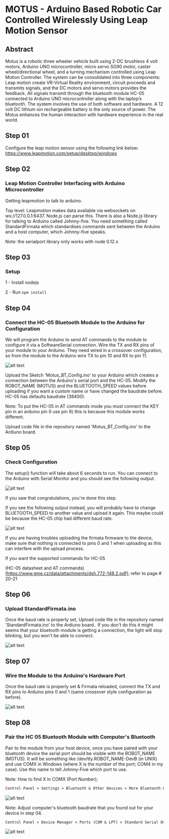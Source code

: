 # MOTUS - Arduino Based Robotic Car Controlled Wirelessly Using Leap Motion Sensor

## Abstract

Motus is a robotic three wheeler vehicle built using 2-DC brushless 4 volt motors, Arduino UNO microcontroller, micro servo SG90 motor, caster wheel/directional wheel, and a turning mechanism controlled using Leap Motion Controller. The system can be consolidated into three components: Leap motion create VR-Virtual Reality environment, circuit proceeds and transmits signals, and the DC motors and servo motors provides the feedback. All signals transmit through the bluetooth module HC-05 connected to Arduino UNO microcontroller along with the laptop’s bluetooth. The system involves the use of both software and hardware. A 12 volt DC lithium ion rechargeable battery is the only source of power. The Motus enhances the human interaction with hardware experience in the real world.


## Step 01

Configure the leap motion sensor using the following link below:
https://www.leapmotion.com/setup/desktop/windows

## Step 02
### Leap Motion Controller Interfacing with Arduino Microcontroller

Getting leapmotion to talk to arduino.

Top level: Leapmotion makes data available via websockets on ws://127.0.0.1:6437. Node.js can parse this. There is also a Node.js library for talking to Arduino called Johnny-five. You need something called StandardFirmata which standardises commands sent between the Arduino and a host computer, which Johnny-five speaks.

Note: the serialport library only works with node 0.12.x

## Step 03 
### Setup

1 - Install nodejs

2 - Run ```npm install```

## Step 04
### Connect the HC-05 Bluetooth Module to the Arduino for Configuration

We will program the Arduino to send AT commands to the module to configure it via a SoftwareSerial connection. Wire the TX and RX pins of your module to your Arduino. They need wired in a crossover configuration, so from the module to the Arduino wire TX to pin 10 and RX to pin 11.

![alt text](BT_module_connection_1.JPG)

Upload the Sketch 'Motus_BT_Config.ino' to your Arduino which creates a connection between the Arduino's serial port and the HC-05. Modify the ROBOT_NAME (MOTUS) and the BLUETOOTH_SPEED values before uploading if you want a custom name or have changed the baudrate before. HC-05 has defaults baudrate (38400).

Note: To put the HC-05 in AT commands mode you must connect the KEY pin in an arduino pin (I use pin 9) this is because this module works different.

Upload code file in the repository named 'Motus_BT_Config.ino' to the Ardiuno board.

## Step 05
### Check Configuration

The setup() function will take about 6 seconds to run. You can connect to the Arduino with Serial Monitor and you should see the following output.

![alt text](config_result_1.JPG)

If you saw that congratulations, you're done this step.

If you see the following output instead, you will probably have to change BLUETOOTH_SPEED to another value and upload it again. This maybe could be because the HC-05 chip had different baud rate.

![alt text](config_result_2.JPG)

If you are having troubles uploading the firmata firmware to the device, make sure that nothing is connected to pins 0 and 1 when uploading as this can interfere with the upload process.

If you want the supported commands for HC-05

(HC-05 datasheet and AT commands)
[https://www.gme.cz/data/attachments/dsh.772-148.2.pdf]; refer to page # 20-21

## Step 06
### Upload StandardFirmata.ino

Once the baud rate is properly set, Upload code file in the repository named 'StandardFirmata.ino' to the Ardiuno board.. If you don't do this it might seems that your bluetooth module is getting a connection, the light will stop blinking, but you won't be able to connect.

![alt text](UploadStandardFirmata.jpg)

## Step 07
### Wire the Module to the Arduino's Hardware Port

Once the baud rate is properly set & Firmata reloaded, connect the TX and RX pins to Arduino pins 0 and 1 (same crossover style configuration as before).

![alt text](BT_module_connection_2.JPG)

## Step 08
### Pair the HC 05 Bluetooth Module with Computer's Bluetooth

Pair to the module from your host device, once you have paired with your bluetooth device the serial port should be visible with the ROBOT_NAME (MOTUS). It will be something like /dev/tty.ROBOT_NAME-DevB (in UNIX) and use COMX in Windows (where X is the number of the port; COM4 in my case). Use this name to tell Johnny-Five which port to use.

Note: How to find X in COMX (Port Number); 

```diff
Control Panel > Settings > Bluetooth & Other Devices > More Bluetooth Options > COM Ports > Direction::Outgoing
```

![alt text](Find_COMX.jpg)

Note: Adjust computer's bluetooth baudrate that you found out for your device in step 04.

```diff
Control Panel > Device Manager > Ports (COM & LPT) > Standard Serial Over Bluetooth Link (COM4) : Run as Administrator > Port Settings > Bits per Seconds > '57600' - Johny Five Socket Speed
```

![alt text](Computer_BT_BPS.jpg)





